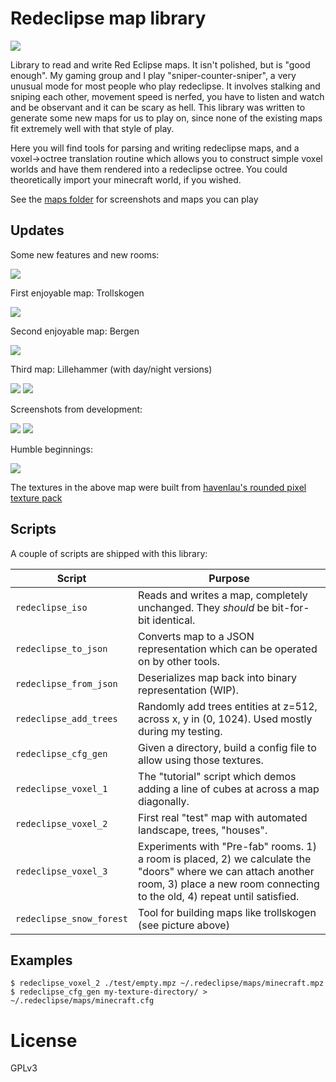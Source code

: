 # Redeclipse map library

![](./maps/lillehammer-night-1.png)

Library to read and write Red Eclipse maps. It isn't polished, but is "good
enough". My gaming group and I play "sniper-counter-sniper", a very unusual
mode for most people who play redeclipse. It involves stalking and sniping each
other, movement speed is nerfed, you have to listen and watch and be observant
and it can be scary as hell. This library was written to generate some new maps
for us to play on, since none of the existing maps fit extremely well with that
style of play.

Here you will find tools for parsing and writing redeclipse maps, and a
voxel→octree translation routine which allows you to construct simple voxel
worlds and have them rendered into a redeclipse octree. You could theoretically
import your minecraft world, if you wished.

See the [maps folder](./maps/) for screenshots and maps you can play

## Updates

Some new features and new rooms:

![](./maps/straumsvik.screenshot.png)

First enjoyable map: Trollskogen

![](./maps/trollskogen-big.png)

Second enjoyable map: Bergen

![](./maps/bergen-big.png)

Third map: Lillehammer (with day/night versions)

![](./maps/lillehammer-day-2.png)
![](./maps/lillehammer-night-2.png)

Screenshots from development:

![](./maps/sandvika.png)
![](./maps/fjell-big.png)

Humble beginnings:

![](./media/random.png)

The textures in the above map were built from [havenlau's rounded pixel texture pack](http://www.minecraftforum.net/forums/mapping-and-modding/resource-packs/1237362-32x-64x-1-0-0-rounded-pixel-under-construction)

## Scripts

A couple of scripts are shipped with this library:

Script                   | Purpose
-----------              | ----
`redeclipse_iso`         | Reads and writes a map, completely unchanged. They *should* be bit-for-bit identical.
`redeclipse_to_json`     | Converts map to a JSON representation which can be operated on by other tools.
`redeclipse_from_json`   | Deserializes map back into binary representation (WIP).
`redeclipse_add_trees`   | Randomly add trees entities at z=512, across x, y in (0, 1024). Used mostly during my testing.
`redeclipse_cfg_gen`     | Given a directory, build a config file to allow using those textures.
`redeclipse_voxel_1`     | The "tutorial" script which demos adding a line of cubes at across a map diagonally.
`redeclipse_voxel_2`     | First real "test" map with automated landscape, trees, "houses".
`redeclipse_voxel_3`     | Experiments with "Pre-fab" rooms. 1) a room is placed, 2) we calculate the "doors" where we can attach another room, 3) place a new room connecting to the old, 4) repeat until satisfied.
`redeclipse_snow_forest` | Tool for building maps like trollskogen (see picture above)

## Examples

```console
$ redeclipse_voxel_2 ./test/empty.mpz ~/.redeclipse/maps/minecraft.mpz
$ redeclipse_cfg_gen my-texture-directory/ > ~/.redeclipse/maps/minecraft.cfg
```

# License

GPLv3
